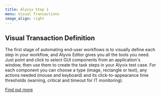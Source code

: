 ```yaml
---
title: Alyvix Step 1
menu: Visual Transactions
image_align: right
---
```


## **Visual Transaction** Definition

The first stage of automating end-user workflows is to visually define each step in your workflow, and Alyvix Editor gives you all the tools you need. Just point and click to select GUI components from an application's window, then use them to create the task steps in your Alyvix test case. For each component you can choose a type (image, rectangle or text), any actions needed (mouse and keyboard) and its click-to-appearance time thresholds (warning, critical and timeout for IT monitoring).

[Find out more](https://alyvix.com/learn/test_case_building/editor_interface_overview.html?classes=btn,btn-primary,btn-lg&target=_blank)
